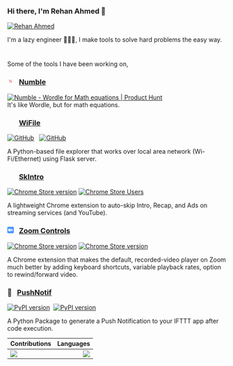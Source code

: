 ### Hi there, I'm Rehan Ahmed 👋

[![Rehan Ahmed](https://img.shields.io/badge/rehanahd-LinkedIn-blue)](https://www.linkedin.com/in/rehanahd/)

I'm a lazy engineer 🧑🏻‍💻, I make tools to solve hard problems the easy way.
#
Some of the tools I have been working on,

### <img src = "numble.png" style="width:15px;height:15px" >&nbsp;&nbsp;&nbsp;[Numble](www.thenumble.app)
<a href="https://www.producthunt.com/posts/numble?utm_source=badge-featured&utm_medium=badge&utm_souce=badge-numble" target="_blank"><img src="https://api.producthunt.com/widgets/embed-image/v1/featured.svg?post_id=329712&theme=light" alt="Numble - Wordle for Math equations | Product Hunt" style="margin-top:-15px; margin-bottom:-10px;width: 150px; height: 54px;" /></a>  
It's like Wordle, but for math equations.


### <img src = "https://raw.githubusercontent.com/reallyrehan/flask-fileexplorer/master/static/folder5.png" style="width:15px;height:15px" >&nbsp;&nbsp;&nbsp;[WiFile](https://github.com/reallyrehan/flask-fileexplorer)

[![GitHub](https://img.shields.io/github/stars/reallyrehan/flask-fileexplorer?style=social)](https://github.com/reallyrehan/flask-fileexplorer) &nbsp;
[![GitHub](https://img.shields.io/github/forks/reallyrehan/flask-fileexplorer?style=social)](https://github.com/reallyrehan/flask-fileexplorer)

A Python-based file explorer that works over local area network (Wi-Fi/Ethernet) using Flask server.


### <img src = "https://github.com/reallyrehan/skintro/raw/main/src/icon_circle.png" width="15px;" height="15px">&nbsp;&nbsp;&nbsp;[SkIntro](https://github.com/reallyrehan/skintro)
[![Chrome Store version](https://img.shields.io/chrome-web-store/v/acjikceibgbijbnhfialnjhilckdajan.svg)](https://chrome.google.com/webstore/detail/skintro/acjikceibgbijbnhfialnjhilckdajan) 
[![Chrome Store Users](https://img.shields.io/chrome-web-store/users/acjikceibgbijbnhfialnjhilckdajan
)](https://chrome.google.com/webstore/detail/skintro/acjikceibgbijbnhfialnjhilckdajan) 


A lightweight Chrome extension to auto-skip Intro, Recap, and Ads on streaming services (and YouTube).



### <img src = "https://raw.githubusercontent.com/reallyrehan/zoomcontrols/main/src/icon.png" width="15px;" height="15px">&nbsp;&nbsp;&nbsp;[Zoom Controls](https://github.com/reallyrehan/zoomcontrols)
[![Chrome Store version](https://img.shields.io/chrome-web-store/v/henmmblkopelpkajjhhndaicecnccgff.svg)](https://chrome.google.com/webstore/detail/skintro/henmmblkopelpkajjhhndaicecnccgff)
[![Chrome Store version](https://img.shields.io/chrome-web-store/users/henmmblkopelpkajjhhndaicecnccgff
)](https://chrome.google.com/webstore/detail/skintro/henmmblkopelpkajjhhndaicecnccgff) 


A Chrome extension that makes the default, recorded-video player on Zoom much better by adding keyboard shortcuts, variable playback rates, option to rewind/forward video.


### 🔔&nbsp;&nbsp;&nbsp;[PushNotif](https://github.com/reallyrehan/pushnotif)
[![PyPI version](https://badge.fury.io/py/pushnotif.svg)](https://badge.fury.io/py/pushnotif)&nbsp;
[![PyPI version](https://img.shields.io/pypi/dm/pushnotif)](https://badge.fury.io/py/pushnotif)&nbsp;

A Python Package to generate a Push Notification to your IFTTT app after code execution.


|   Contributions    | Languages |
| ----------- | ----------- |
| <img align="left" src = "https://github-readme-stats.vercel.app/api?username=reallyrehan&show_icons=true&include_all_commits=true&count_private=true&hide_border=true&theme=blueberry">      | <img align="right" src = "https://github-readme-stats.vercel.app/api/top-langs/?username=reallyrehan&hide_border=true&layout=compact&theme=blueberry">       |





<!--
**reallyrehan/reallyrehan** is a ✨ _special_ ✨ repository because its `README.md` (this file) appears on your GitHub profile.

Here are some ideas to get you started:

- 🔭 I’m currently working on ...
- 🌱 I’m currently learning ...
- 👯 I’m looking to collaborate on ...
- 🤔 I’m looking for help with ...
- 💬 Ask me about ...
- 📫 How to reach me: ...
- 😄 Pronouns: ...
- ⚡ Fun fact: ...
-->
